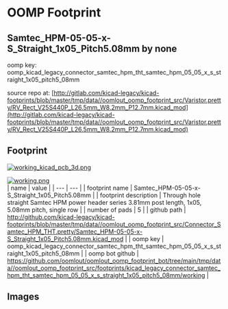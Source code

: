 # OOMP Footprint  
## Samtec_HPM-05-05-x-S_Straight_1x05_Pitch5.08mm  by none  
  
oomp key: oomp_kicad_legacy_connector_samtec_hpm_tht_samtec_hpm_05_05_x_s_straight_1x05_pitch5_08mm  
  
source repo at: [http://gitlab.com/kicad-legacy/kicad-footprints/blob/master/tmp/data//oomlout_oomp_footprint_src/Varistor.pretty/RV_Rect_V25S440P_L26.5mm_W8.2mm_P12.7mm.kicad_mod](http://gitlab.com/kicad-legacy/kicad-footprints/blob/master/tmp/data//oomlout_oomp_footprint_src/Varistor.pretty/RV_Rect_V25S440P_L26.5mm_W8.2mm_P12.7mm.kicad_mod)  
## Footprint  
  
[![working_kicad_pcb_3d.png](working_kicad_pcb_3d_600.png)](working_kicad_pcb_3d.png)  
  
[![working.png](working_600.png)](working.png)  
| name | value | 
| --- | --- | 
| footprint name | Samtec_HPM-05-05-x-S_Straight_1x05_Pitch5.08mm | 
| footprint description | Through hole straight Samtec HPM power header series 3.81mm post length, 1x05, 5.08mm pitch, single row | 
| number of pads | 5 | 
| github path | http://github.com/kicad-legacy/kicad-footprints/blob/master/tmp/data//oomlout_oomp_footprint_src/Connector_Samtec_HPM_THT.pretty/Samtec_HPM-05-05-x-S_Straight_1x05_Pitch5.08mm.kicad_mod | 
| oomp key | oomp_kicad_legacy_connector_samtec_hpm_tht_samtec_hpm_05_05_x_s_straight_1x05_pitch5_08mm | 
| oomp bot github | https://github.com/oomlout/oomlout_oomp_footprint_bot/tree/main/tmp/data//oomlout_oomp_footprint_src/footprints/kicad_legacy_connector_samtec_hpm_tht_samtec_hpm_05_05_x_s_straight_1x05_pitch5_08mm/working | 
## Images  

